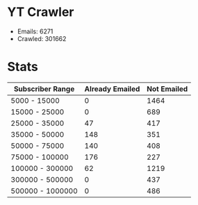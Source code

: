 # YT Crawler
- Emails: 6271
- Crawled: 301662

# Stats
| Subscriber Range  | Already Emailed | Not Emailed |
|-------|-------|-------|
| 5000 - 15000 | 0 | 1464 |
| 15000 - 25000 | 0 | 689 |
| 25000 - 35000 | 47 | 417 |
| 35000 - 50000 | 148 | 351 |
| 50000 - 75000 | 140 | 408 |
| 75000 - 100000 | 176 | 227 |
| 100000 - 300000 | 62 | 1219 |
| 300000 - 500000 | 0 | 437 |
| 500000 - 1000000 | 0 | 486 |
